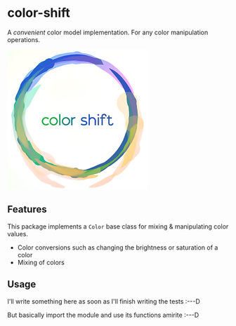 # color-shift

A _convenient_ color model implementation. For any color manipulation operations.

![Color Shift Logo][logo]

## Features

This package implements a `Color` base class for mixing & manipulating color values.

- Color conversions such as changing the brightness or saturation of a color
- Mixing of colors

## Usage

I'll write something here as soon as I'll finish writing the tests :---D

But basically import the module and use its functions amirite :---D

[logo]: ./assets/color-shift-logo-smol.jpg
